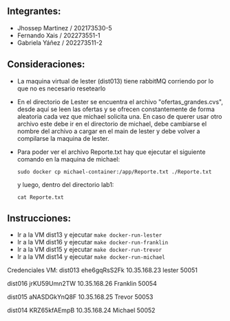 ## Integrantes:
- Jhossep Martinez / 202173530-5
- Fernando Xais / 202273551-1
- Gabriela Yáñez / 202273511-2

## Consideraciones:
- La maquina virtual de lester (dist013) tiene rabbitMQ corriendo por lo que no es necesario resetearlo
- En el directorio de Lester se encuentra el archivo "ofertas_grandes.cvs", desde aquí se leen las ofertas y se ofrecen constantemente de forma aleatoria cada vez que michael solicita una. En caso de querer usar otro archivo este debe ir en el directorio de michael, debe cambiarse el nombre del archivo a cargar en el main de lester y debe volver a compilarse la maquina de lester.
- Para poder ver el archivo Reporte.txt hay que ejecutar el siguiente comando en la maquina de michael:
  
   ~~~
   sudo docker cp michael-container:/app/Reporte.txt ./Reporte.txt
   ~~~
  y luego, dentro del directorio lab1:
 
   ~~~
   cat Reporte.txt
   ~~~


## Instrucciones:
- Ir a la VM dist13 y ejecutar ```make docker-run-lester```
- Ir a la VM dist16 y ejecutar ```make docker-run-franklin```
- Ir a la VM dist15 y ejecutar ```make docker-run-trevor```
- Ir a la VM dist14 y ejecutar ```make docker-run-michael```



Credenciales VM:
dist013
ehe6gqRsS2Fk
10.35.168.23
lester
50051

dist016
jrKU59Umn2TW
10.35.168.26
Franklin
50054

dist015
aNASDGkYnQ8F
10.35.168.25
Trevor
50053

dist014
KRZ65kfAEmpB
10.35.168.24
Michael
50052
